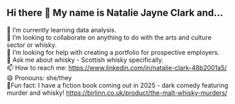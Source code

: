 ## Hi there 👋 My name is Natalie Jayne Clark and...

🌱 I’m currently learning data analysis.<br/>
👯 I’m looking to collaborate on anything to do with the arts and culture sector or whisky.<br/>
🤔 I’m looking for help with creating a portfolio for prospective employers.<br/>
💬 Ask me about whisky - Scottish whisky specifically.<br/>
📫 How to reach me: https://www.linkedin.com/in/natalie-clark-48b2001a5/ <br/>
😄 Pronouns: she/they <br/>
📘Fun fact: I have a fiction book coming out in 2025 -  dark comedy featuring murder and whisky! https://birlinn.co.uk/product/the-malt-whisky-murders/ <br/>

